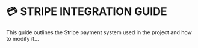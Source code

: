 # 💳 STRIPE INTEGRATION GUIDE

This guide outlines the Stripe payment system used in the project and how to modify it...

